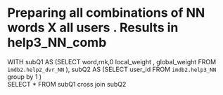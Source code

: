 # Preparing all combinations of NN words X all users . Results in help3_NN_comb
WITH 
subQ1 AS (SELECT  word,rnk,0 local_weight , global_weight FROM `imdb2.help2_dvr_NN` ),
subQ2 AS (SELECT user_id    FROM `imdb2.help3_NN` group by 1  )  
     SELECT * FROM subQ1
cross join         subQ2 
